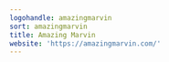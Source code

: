 ```yaml
---
logohandle: amazingmarvin
sort: amazingmarvin
title: Amazing Marvin
website: 'https://amazingmarvin.com/'
---
```

